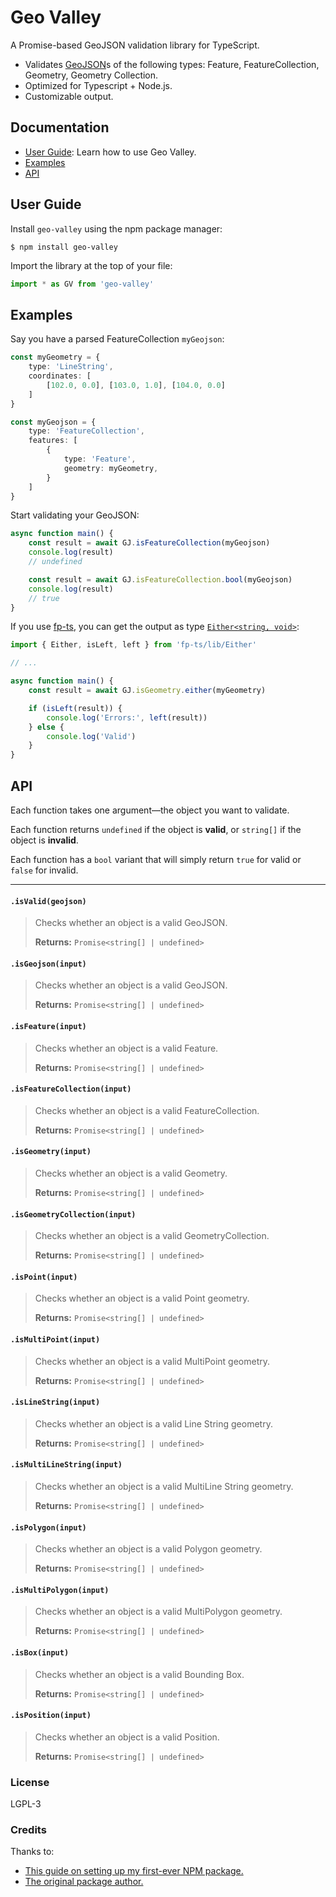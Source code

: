 # Geo Valley

A Promise-based GeoJSON validation library for TypeScript.

* Validates [GeoJSON](http://geojson.org/geojson-spec.html#geojson-objects)s of the following types: Feature, FeatureCollection, Geometry, Geometry Collection.
* Optimized for Typescript + Node.js.
* Customizable output.

## Documentation

- [User Guide](#User-Guide): Learn how to use Geo Valley.
- [Examples](#Examples)
- [API](#API)

## User Guide

Install `geo-valley` using the npm package manager:

```
$ npm install geo-valley
```

Import the library at the top of your file:

```ts
import * as GV from 'geo-valley'
```

## Examples

Say you have a parsed FeatureCollection `myGeojson`:

```ts
const myGeometry = {
    type: 'LineString',
    coordinates: [
        [102.0, 0.0], [103.0, 1.0], [104.0, 0.0]
    ]
}

const myGeojson = {
    type: 'FeatureCollection',
    features: [
        {
            type: 'Feature',
            geometry: myGeometry,
        }
    ]
}
```


Start validating your GeoJSON:

```ts
async function main() {
    const result = await GJ.isFeatureCollection(myGeojson)
    console.log(result)
    // undefined

    const result = await GJ.isFeatureCollection.bool(myGeojson)
    console.log(result)
    // true
}
```

If you use [fp-ts](https://www.npmjs.com/package/fp-ts), you can get the output as type [`Either<string, void>`](https://gcanti.github.io/fp-ts/modules/Either.ts.html):

```ts
import { Either, isLeft, left } from 'fp-ts/lib/Either'

// ...

async function main() {
    const result = await GJ.isGeometry.either(myGeometry)

    if (isLeft(result)) {
        console.log('Errors:', left(result))
    } else {
        console.log('Valid')
    }
}
```

## API

Each function takes one argument—the object you want to validate.

Each function returns `undefined` if the object is **valid**, or `string[]` if the object is **invalid**.

Each function has a `bool` variant that will simply return `true` for valid or `false` for invalid.

---


#### `.isValid(geojson)`
> Checks whether an object is a valid GeoJSON.
> 
> **Returns:** `Promise<string[] | undefined>`

#### `.isGeojson(input)`
> Checks whether an object is a valid GeoJSON.
> 
> **Returns:** `Promise<string[] | undefined>`

#### `.isFeature(input)`
> Checks whether an object is a valid Feature.
> 
> **Returns:** `Promise<string[] | undefined>`

#### `.isFeatureCollection(input)`
> Checks whether an object is a valid FeatureCollection.
> 
> **Returns:** `Promise<string[] | undefined>`

#### `.isGeometry(input)`
> Checks whether an object is a valid Geometry.
> 
> **Returns:** `Promise<string[] | undefined>`

#### `.isGeometryCollection(input)`
> Checks whether an object is a valid GeometryCollection.
> 
> **Returns:** `Promise<string[] | undefined>`

#### `.isPoint(input)`
> Checks whether an object is a valid Point geometry.
> 
> **Returns:** `Promise<string[] | undefined>`

#### `.isMultiPoint(input)`
> Checks whether an object is a valid MultiPoint geometry.
> 
> **Returns:** `Promise<string[] | undefined>`

#### `.isLineString(input)`
> Checks whether an object is a valid Line String geometry.
> 
> **Returns:** `Promise<string[] | undefined>`

#### `.isMultiLineString(input)`
> Checks whether an object is a valid MultiLine String geometry.
> 
> **Returns:** `Promise<string[] | undefined>`

#### `.isPolygon(input)`
> Checks whether an object is a valid Polygon geometry.
> 
> **Returns:** `Promise<string[] | undefined>`

#### `.isMultiPolygon(input)`
> Checks whether an object is a valid MultiPolygon geometry.
> 
> **Returns:** `Promise<string[] | undefined>`

#### `.isBox(input)`
> Checks whether an object is a valid Bounding Box.
> 
> **Returns:** `Promise<string[] | undefined>`

#### `.isPosition(input)`
> Checks whether an object is a valid Position.
> 
> **Returns:** `Promise<string[] | undefined>`

### License

LGPL-3

### Credits

Thanks to:
* [This guide on setting up my first-ever NPM package.](https://medium.com/cameron-nokes/the-30-second-guide-to-publishing-a-typescript-package-to-npm-89d93ff7bccd)
* [The original package author.](https://www.npmjs.com/package/geojson-validation)